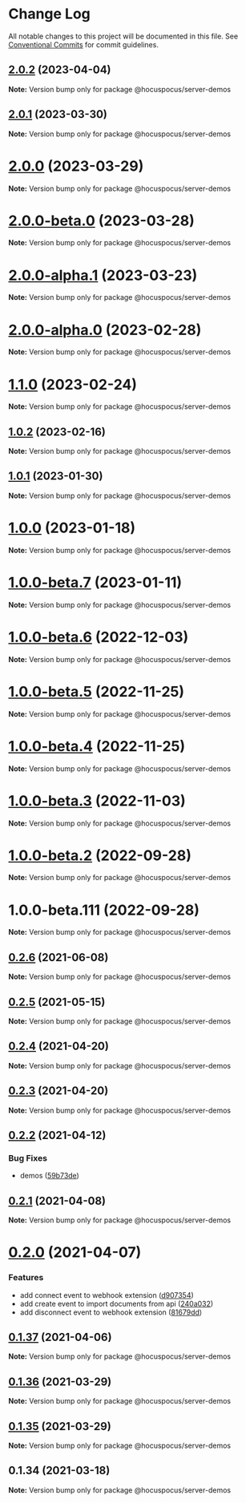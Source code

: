 # Change Log

All notable changes to this project will be documented in this file.
See [Conventional Commits](https://conventionalcommits.org) for commit guidelines.

## [2.0.2](https://github.com/ueberdosis/hocuspocus/compare/v2.0.1...v2.0.2) (2023-04-04)

**Note:** Version bump only for package @hocuspocus/server-demos





## [2.0.1](https://github.com/ueberdosis/hocuspocus/compare/v2.0.0...v2.0.1) (2023-03-30)

**Note:** Version bump only for package @hocuspocus/server-demos





# [2.0.0](https://github.com/ueberdosis/hocuspocus/compare/v1.1.3...v2.0.0) (2023-03-29)

**Note:** Version bump only for package @hocuspocus/server-demos





# [2.0.0-beta.0](https://github.com/ueberdosis/hocuspocus/compare/v1.1.1...v2.0.0-beta.0) (2023-03-28)

**Note:** Version bump only for package @hocuspocus/server-demos





# [2.0.0-alpha.1](https://github.com/ueberdosis/hocuspocus/compare/v2.0.0-alpha.0...v2.0.0-alpha.1) (2023-03-23)

**Note:** Version bump only for package @hocuspocus/server-demos





# [2.0.0-alpha.0](https://github.com/ueberdosis/hocuspocus/compare/v1.1.0...v2.0.0-alpha.0) (2023-02-28)

**Note:** Version bump only for package @hocuspocus/server-demos





# [1.1.0](https://github.com/ueberdosis/hocuspocus/compare/v1.0.2...v1.1.0) (2023-02-24)

**Note:** Version bump only for package @hocuspocus/server-demos





## [1.0.2](https://github.com/ueberdosis/hocuspocus/compare/v1.0.1...v1.0.2) (2023-02-16)

**Note:** Version bump only for package @hocuspocus/server-demos





## [1.0.1](https://github.com/ueberdosis/hocuspocus/compare/v1.0.0...v1.0.1) (2023-01-30)

**Note:** Version bump only for package @hocuspocus/server-demos





# [1.0.0](https://github.com/ueberdosis/hocuspocus/compare/v1.0.0-beta.7...v1.0.0) (2023-01-18)

**Note:** Version bump only for package @hocuspocus/server-demos





# [1.0.0-beta.7](https://github.com/ueberdosis/hocuspocus/compare/v1.0.0-beta.6...v1.0.0-beta.7) (2023-01-11)

**Note:** Version bump only for package @hocuspocus/server-demos





# [1.0.0-beta.6](https://github.com/ueberdosis/hocuspocus/compare/v1.0.0-beta.5...v1.0.0-beta.6) (2022-12-03)

**Note:** Version bump only for package @hocuspocus/server-demos





# [1.0.0-beta.5](https://github.com/ueberdosis/hocuspocus/compare/v1.0.0-beta.3...v1.0.0-beta.5) (2022-11-25)

**Note:** Version bump only for package @hocuspocus/server-demos





# [1.0.0-beta.4](https://github.com/ueberdosis/hocuspocus/compare/v1.0.0-beta.3...v1.0.0-beta.4) (2022-11-25)

**Note:** Version bump only for package @hocuspocus/server-demos





# [1.0.0-beta.3](https://github.com/ueberdosis/hocuspocus/compare/v1.0.0-beta.2...v1.0.0-beta.3) (2022-11-03)

**Note:** Version bump only for package @hocuspocus/server-demos





# [1.0.0-beta.2](https://github.com/ueberdosis/hocuspocus/compare/v1.0.0-beta.1...v1.0.0-beta.2) (2022-09-28)

**Note:** Version bump only for package @hocuspocus/server-demos





# 1.0.0-beta.111 (2022-09-28)

**Note:** Version bump only for package @hocuspocus/server-demos





## [0.2.6](https://github.com/ueberdosis/hocuspocus/compare/@hocuspocus/server-demos@0.2.5...@hocuspocus/server-demos@0.2.6) (2021-06-08)

**Note:** Version bump only for package @hocuspocus/server-demos





## [0.2.5](https://github.com/ueberdosis/hocuspocus/compare/@hocuspocus/server-demos@0.2.4...@hocuspocus/server-demos@0.2.5) (2021-05-15)

**Note:** Version bump only for package @hocuspocus/server-demos





## [0.2.4](https://github.com/ueberdosis/hocuspocus/compare/@hocuspocus/server-demos@0.2.3...@hocuspocus/server-demos@0.2.4) (2021-04-20)

**Note:** Version bump only for package @hocuspocus/server-demos





## [0.2.3](https://github.com/ueberdosis/hocuspocus/compare/@hocuspocus/server-demos@0.2.2...@hocuspocus/server-demos@0.2.3) (2021-04-20)

**Note:** Version bump only for package @hocuspocus/server-demos





## [0.2.2](https://github.com/ueberdosis/hocuspocus/compare/@hocuspocus/server-demos@0.2.1...@hocuspocus/server-demos@0.2.2) (2021-04-12)


### Bug Fixes

* demos ([59b73de](https://github.com/ueberdosis/hocuspocus/commit/59b73de474f23b563995264f87a395e65ff73fee))





## [0.2.1](https://github.com/ueberdosis/hocuspocus/compare/@hocuspocus/server-demos@0.2.0...@hocuspocus/server-demos@0.2.1) (2021-04-08)

**Note:** Version bump only for package @hocuspocus/server-demos





# [0.2.0](https://github.com/ueberdosis/hocuspocus/compare/@hocuspocus/server-demos@0.1.37...@hocuspocus/server-demos@0.2.0) (2021-04-07)


### Features

* add connect event to webhook extension ([d907354](https://github.com/ueberdosis/hocuspocus/commit/d907354561ca31130061b6393c240598d67259b1))
* add create event to import documents from api ([240a032](https://github.com/ueberdosis/hocuspocus/commit/240a032a8d839144f9662c1ec947958823abfd45))
* add disconnect event to webhook extension ([81679dd](https://github.com/ueberdosis/hocuspocus/commit/81679dd7828e96fc6e0a279880379eb16b28d788))





## [0.1.37](https://github.com/ueberdosis/hocuspocus/compare/@hocuspocus/server-demos@0.1.36...@hocuspocus/server-demos@0.1.37) (2021-04-06)

**Note:** Version bump only for package @hocuspocus/server-demos





## [0.1.36](https://github.com/ueberdosis/hocuspocus/compare/@hocuspocus/server-demos@0.1.35...@hocuspocus/server-demos@0.1.36) (2021-03-29)

**Note:** Version bump only for package @hocuspocus/server-demos





## [0.1.35](https://github.com/ueberdosis/hocuspocus/compare/@hocuspocus/server-demos@0.1.34...@hocuspocus/server-demos@0.1.35) (2021-03-29)

**Note:** Version bump only for package @hocuspocus/server-demos





## 0.1.34 (2021-03-18)

**Note:** Version bump only for package @hocuspocus/server-demos
